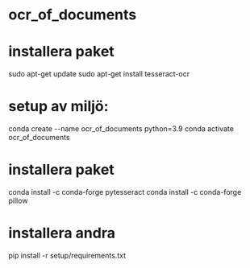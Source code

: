 # ocr_of_documents

# installera paket
sudo apt-get update
sudo apt-get install tesseract-ocr

# setup av miljö:
conda create --name ocr_of_documents python=3.9
conda activate ocr_of_documents

# installera paket
conda install -c conda-forge pytesseract
conda install -c conda-forge pillow


# installera andra
pip install -r setup/requirements.txt




